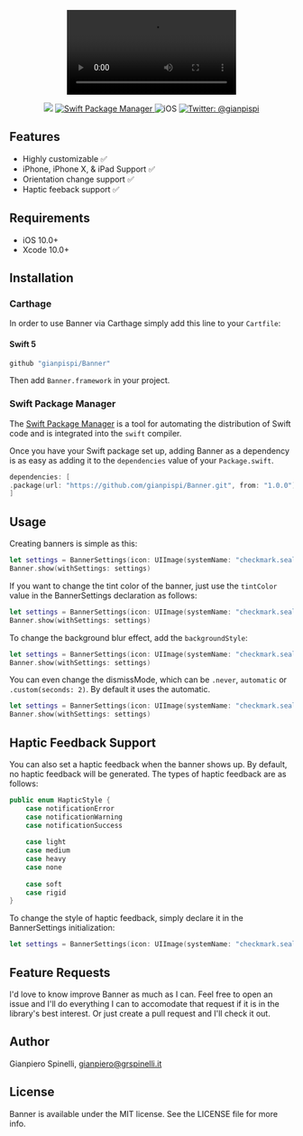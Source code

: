<p align="center">
	<video autoplay loop>
		<source src="Assets/video.mp4" type="video/mp4">
	</video>
</p>

<p align="center">
    <img src="https://img.shields.io/badge/Swift-5.1-orange.svg" />
    <a href="https://swift.org/package-manager">
        <img src="https://img.shields.io/badge/swiftpm-compatible-brightgreen.svg?style=flat" alt="Swift Package Manager" />
    </a>
     <img src="https://img.shields.io/badge/platforms-iOS-brightgreen.svg?style=flat" alt="iOS" />
    <a href="https://twitter.com/gianpispi">
        <img src="https://img.shields.io/badge/twitter-@gianpispi-blue.svg?style=flat" alt="Twitter: @gianpispi" />
    </a>
</p>

## Features
- Highly customizable ✅
- iPhone, iPhone X, & iPad Support ✅
- Orientation change support ✅
- Haptic feeback support ✅

## Requirements

 - iOS 10.0+
 - Xcode 10.0+

## Installation

### Carthage

In order to use Banner via Carthage simply add this line to your `Cartfile`:

#### Swift 5
```swift
github "gianpispi/Banner"
```
Then add `Banner.framework` in your project.

### Swift Package Manager

The [Swift Package Manager](https://swift.org/package-manager/) is a tool for automating the distribution of Swift code and is integrated into the `swift` compiler.

Once you have your Swift package set up, adding Banner as a dependency is as easy as adding it to the `dependencies` value of your `Package.swift`.

```swift
dependencies: [
.package(url: "https://github.com/gianpispi/Banner.git", from: "1.0.0")
]
```


## Usage

Creating banners is simple as this:

```swift
let settings = BannerSettings(icon: UIImage(systemName: "checkmark.seal.fill", withConfiguration: UIImage.SymbolConfiguration(weight: .semibold)), title: "It works")
Banner.show(withSettings: settings)
```

If you want to change the tint color of the banner, just use the `tintColor` value in the BannerSettings declaration as follows:

```swift
let settings = BannerSettings(icon: UIImage(systemName: "checkmark.seal.fill", withConfiguration: UIImage.SymbolConfiguration(weight: .semibold)), title: "It works", tintColor: .red)
Banner.show(withSettings: settings)
```

To change the background blur effect, add the `backgroundStyle`:

```swift
let settings = BannerSettings(icon: UIImage(systemName: "checkmark.seal.fill", withConfiguration: UIImage.SymbolConfiguration(weight: .semibold)), title: "It works", backgroundStyle: .dark)
Banner.show(withSettings: settings)
```

You can even change the dismissMode, which can be `.never`, `automatic` or `.custom(seconds: 2)`. By default it uses the automatic.

```swift
let settings = BannerSettings(icon: UIImage(systemName: "checkmark.seal.fill", withConfiguration: UIImage.SymbolConfiguration(weight: .semibold)), title: "It works", dismissMode: .never)
Banner.show(withSettings: settings)
```


## Haptic Feedback Support
You can also set a haptic feedback when the banner shows up. By default, no haptic feedback will be generated. The types of haptic feedback are as follows:

```swift
public enum HapticStyle {
    case notificationError
    case notificationWarning
    case notificationSuccess
    
    case light
    case medium
    case heavy
    case none
    
    case soft
    case rigid
}
```

To change the style of haptic feedback, simply declare it in the BannerSettings initialization:

```swift
let settings = BannerSettings(icon: UIImage(systemName: "checkmark.seal.fill"), title: "It works", backgroundStyle: .systemChromeMaterial, dismissMode: .automatic, hapticStyle: .notificationSuccess)
```

## Feature Requests
I'd love to know improve Banner as much as I can. Feel free to open an issue and I'll do everything I can to accomodate that request if it is in the library's best interest. Or just create a pull request and I'll check it out. 

## Author
Gianpiero Spinelli, gianpiero@grspinelli.it

## License
Banner is available under the MIT license. See the LICENSE file for more info.
